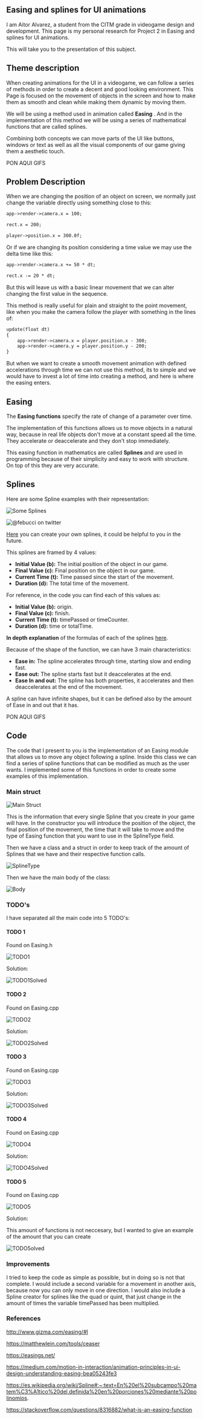 
## Easing and splines for UI animations
I am Aitor Alvarez, a student from the CITM grade in videogame design and development. This page is my personal research for Project 2 in Easing and splines for UI animations.

This will take you to the presentation of this subject.

##  Theme description

When creating animations for the UI in a videogame, we can follow a series of methods in order to create a decent and good looking environment. This Page is focused on the movement of objects in the screen and how to make them as smooth and clean while making them dynamic by moving them. 

We will be using a method used in animation called **Easing** . And in the implementation of this method we will be using a series of mathematical functions that are called splines.

Combining both concepts we can move parts of the UI like buttons, windows or text as well as all the visual components of our game giving them a aesthetic touch.



PON AQUI GIFS





## Problem Description

When we are changing the position of an object on screen, we normally just change the variable directly using something close to this:

```markdown
app->render->camera.x = 100;

rect.x = 200;

player->position.x = 300.0f;
```



Or if we are changing its position considering a time value we may use the delta time like this:

```markdown
app->render->camera.x += 50 * dt;

rect.x -= 20 * dt;
```



But this will leave us with a basic  linear movement that we can alter changing the first value in the sequence. 

This method is really useful for plain and straight to the point movement, like when you make the camera follow the player with something in the lines of:

```markdown
update(float dt)
{
	app->render->camera.x = player.position.x - 300;
	app->render->camera.y = player.position.y - 200;
}
```



But when we want to create a smooth movement animation with defined accelerations through time we can not use this method, its to simple and we would have to invest a lot of time into creating a method, and here is where the easing enters.

## Easing

The **Easing functions** specify the rate of change of a parameter over time.

The implementation of this functions allows us to move objects in a natural way, because in real life objects don't move at a constant speed all the time. They accelerate or deaccelerate and they don't stop immediately.

This easing function in mathematics are called **Splines** and are used in programming because of their simplicity and easy to work with structure. On top of this they are very accurate.

## Splines

Here are some Spline examples with their representation:

![Some Splines](https://github.com/AitorAlvarez17/EasingsAndSplinesForUIResearch/blob/master/docs/images/interpolate.gif?raw=true)

![@febucci on twitter](https://i.pinimg.com/originals/49/47/82/4947823a1ac8ddef3a55ef7042f4edcf.gif)

[Here](https://matthewlein.com/tools/ceaser) you can create your own splines, it could be helpful to you in the future.

This splines are framed by 4 values:

- **Initial Value (b):** The initial position of the object in our game.
- **Final Value (c):** Final position on the object in our game.
- **Current Time (t):** Time passed since the start of the movement.
- **Duration (d):** The total time of the movement.

For reference, in the code you can find each of this values as:

- **Initial Value (b):** origin.
- **Final Value (c):** finish.
- **Current Time (t):** timePassed or timeCounter.
- **Duration (d):** time or totalTime.

**In depth explanation** of the formulas of each of the splines [here](http://www.gizma.com/easing/#l).

Because of the shape of the function, we can have 3 main characteristics:

- **Ease in:** The spline accelerates through time, starting slow and ending fast.
- **Ease out:** The spline starts fast but it deaccelerates at the end.
- **Ease In and out:** The spline has both properties, it accelerates and then deaccelerates at the end of the movement.

A spline can have infinite shapes, but it can be defined also by the amount of Ease in and out that it has.

PON AQUI GIFS

## Code

The code that I present to you is the implementation of an Easing module that allows us to move any object following a spline. Inside this class we can find a series of spline functions that can be modified as much as the user wants. I implemented some of this functions in order to create some examples of this implementation.

### Main struct

![Main Struct](https://github.com/AitorAlvarez17/EasingsAndSplinesForUIResearch/blob/master/docs/images/SplineInfo.PNG?raw=true)



This is the information that every single Spline that you create in your game will have. In the constructor you will introduce the position of the object, the final position of the movement, the time that it will take to move and the type of Easing function that you want to use in the SplineType field.

Then we have a class and a struct in order to keep track of the amount of Splines that we have and their respective function calls.

![SplineType](https://github.com/AitorAlvarez17/EasingsAndSplinesForUIResearch/blob/master/docs/images/SplineType.PNG?raw=true)

Then we have the main body of the class:

![Body](https://github.com/AitorAlvarez17/EasingsAndSplinesForUIResearch/blob/master/docs/images/MainBody.PNG?raw=true)

### TODO's

I have separated all the main code into 5 TODO's:

#### TODO 1

Found on Easing.h

![TODO1](https://github.com/AitorAlvarez17/EasingsAndSplinesForUIResearch/blob/master/docs/images/Todo%201.PNG?raw=true)

Solution:

![TODO1Solved](https://github.com/AitorAlvarez17/EasingsAndSplinesForUIResearch/blob/master/docs/images/Todo%201%20complete.PNG?raw=true)

#### TODO 2

Found on Easing.cpp

![TODO2](https://github.com/AitorAlvarez17/EasingsAndSplinesForUIResearch/blob/master/docs/images/Todo%202%20incomplete.PNG?raw=true)

Solution:

![TODO2Solved](https://github.com/AitorAlvarez17/EasingsAndSplinesForUIResearch/blob/master/docs/images/Todo%202%20completed.PNG?raw=true)

#### TODO 3

Found on Easing.cpp

![TODO3](https://github.com/AitorAlvarez17/EasingsAndSplinesForUIResearch/blob/master/docs/images/Todo3%20incomplete.PNG?raw=true)

Solution:

![TODO3Solved](https://github.com/AitorAlvarez17/EasingsAndSplinesForUIResearch/blob/master/docs/images/Todo%203%20complete.PNG?raw=true)

#### TODO 4

Found on Easing.cpp

![TODO4](https://github.com/AitorAlvarez17/EasingsAndSplinesForUIResearch/blob/master/docs/images/Todo%204%20incomplete.PNG?raw=true)

Solution:

![TODO4Solved](https://github.com/AitorAlvarez17/EasingsAndSplinesForUIResearch/blob/master/docs/images/Todo%204%20complete.PNG?raw=true)

#### TODO 5

Found on Easing.cpp

![TODO5](https://github.com/AitorAlvarez17/EasingsAndSplinesForUIResearch/blob/master/docs/images/Todo%205%20incomplete.PNG?raw=true)

Solution:

This amount of functions is not neccesary, but I wanted to give an example of the amount that you can create

![TODO5olved](https://github.com/AitorAlvarez17/EasingsAndSplinesForUIResearch/blob/master/docs/images/Todo%205%20complete.PNG?raw=true)


### Improvements

I tried to keep the code as simple as possible, but in doing so is not that complete. I would include a second variable for a movement in another axis, because now you can only move in one direction. I would also include a Spline creator for splines like the quad or quint, that just change in the amount of times the variable timePassed has been multiplied.

### References

http://www.gizma.com/easing/#l

https://matthewlein.com/tools/ceaser

https://easings.net/

https://medium.com/motion-in-interaction/animation-principles-in-ui-design-understanding-easing-bea05243fe3

https://es.wikipedia.org/wiki/Spline#:~:text=En%20el%20subcampo%20matem%C3%A1tico%20del,definida%20en%20porciones%20mediante%20polinomios.

https://stackoverflow.com/questions/8316882/what-is-an-easing-function
